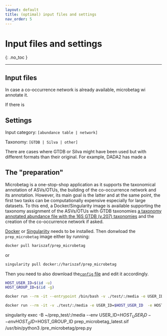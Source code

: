 ```yaml
---
layout: default
title: (optimal) input files and settings
nav_order: 5
---
```


# Input files and settings
{: .no_toc }

---


## Input files

In case a co-occurrence network is already available, 
microbetag wi annotate it. 

If there is 




## Settings


Input category: `[abundance table | network]`


Taxonomy: `[GTDB | Silva | other]`

There are cases where GTDB or Silva might have been used but with different formats than their original. 
For example, DADA2 has made a 




## The "preparation" 


Microbetag is a one-stop-shop application as it supports the taxonomical annotation of ASVs/OTUs, the building of the co-occurrence network and 
its annotation. 
However, its main goal is the latter and at the same point, the first two tasks can be computationally expensive especially for large datasets. 
To this end, a Docker/Singularity image is available supporting the taxonomy assignment of the ASVs/OTUs with GTDB taxonomies 
[a taxonomy annotated abundance file with the 16S GTDB (v.207) taxonomies](https://zenodo.org/records/6655692) and the creation of the co-occurrence network if asked. 


[Docker](https://docs.docker.com/get-docker/) or [Singulariity](https://docs.sylabs.io/guides/3.0/user-guide/installation.html) needs to be installed. 
Then donwload the `prep_microbetag` image either by running: 


```bash
docker pull hariszaf/prep_microbetag
```


or 
```bash
singularity pull docker://hariszaf/prep_microbetag
```


Then you need to also download the<a href="https://github.com/hariszaf/microbetag/raw/preprocess/preprocess/test/config.yml" download="config.yml">`config` file</a> and edit it accordingly. 


```bash
HOST_USER_ID=$(id -u)
HOST_GROUP_ID=$(id -g)
```



```bash
docker run --rm -it --entrypoint /bin/bash -v ./test/:/media -e USER_ID=$HOST_USER_ID  -e HOST_GID=$HOST_GROUP_ID   prep_microbetag
```

```bash
docker run --rm -it -v ./test/:/media -e USER_ID=$HOST_USER_ID  -e HOST_GID=$HOST_GROUP_ID prep_microbetag
```


singularity exec -B ~/prep_test/:/media --env USER_ID=$HOST_USER_ID --env HOST_GID=$HOST_GROUP_ID prep_microbetag_latest.sif /usr/bin/python3 /pre_microbetag/prep.py


